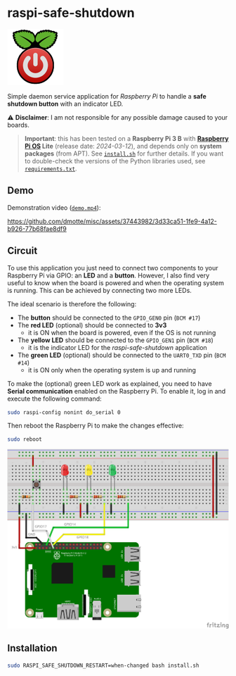 # raspi-safe-shutdown

![icon](icon-128.png)

Simple daemon service application for _Raspberry Pi_ to handle a **safe shutdown button** with an indicator LED.

:warning: **Disclaimer**: I am not responsible for any possible damage caused to your boards.

> **Important**: this has been tested on a **Raspberry Pi 3 B** with **[Raspberry Pi OS](https://www.raspberrypi.com/software/operating-systems/) Lite** (release date: _2024-03-12_), and depends only on **system packages** (from APT). See [`install.sh`](install.sh) for further details. If you want to double-check the versions of the Python libraries used, see [`requirements.txt`](requirements.txt).

## Demo

Demonstration video ([`demo.mp4`](demo.mp4)):

https://github.com/dmotte/misc/assets/37443982/3d33ca51-1fe9-4a12-b926-77b68fae8df9

## Circuit

To use this application you just need to connect two components to your Raspberry Pi via GPIO: an **LED** and a **button**. However, I also find very useful to know when the board is powered and when the operating system is running. This can be achieved by connecting two more LEDs.

The ideal scenario is therefore the following:

- The **button** should be connected to the `GPIO_GEN0` pin (`BCM #17`)
- The **red LED** (optional) should be connected to **3v3**
  - it is ON when the board is powered, even if the OS is not running
- The **yellow LED** should be connected to the `GPIO_GEN1` pin (`BCM #18`)
  - it is the indicator LED for the _raspi-safe-shutdown_ application
- The **green LED** (optional) should be connected to the `UART0_TXD` pin (`BCM #14`)
  - it is ON only when the operating system is up and running

To make the (optional) green LED work as explained, you need to have **Serial communication** enabled on the Raspberry Pi. To enable it, log in and execute the following command:

```bash
sudo raspi-config nonint do_serial 0
```

Then reboot the Raspberry Pi to make the changes effective:

```bash
sudo reboot
```

![Circuit diagram](circuit_bb.png)

## Installation

```bash
sudo RASPI_SAFE_SHUTDOWN_RESTART=when-changed bash install.sh
```
